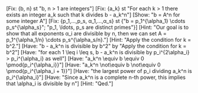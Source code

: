 [Fix: {b, n} st "b, n > 1 are integers"]
[Fix: {a_k} st "For each k > 1 there exists an integer a_k such that k divides b - a_k^n"]
[Show: "b = A^n for some integer A"]
[Fix: {p_1,...,p_s, α_1,...,α_s} st {"b = p_1^{\alpha_1} \cdots p_s^{\alpha_s}"; "p_1, \ldots, p_s are distinct primes"}]
[Hint: "Our goal is to show that all exponents α_i are divisible by n, then we can set A = p_1^{\alpha_1/n} \cdots p_s^{\alpha_s/n}."]
[Hint: "Apply the condition for k = b^2."]
[Have: "b - a_k^n is divisible by b^2" by "Apply the condition for k = b^2"]
[Have: "for each 1 \leq i \leq s, b - a_k^n is divisible by p_i^{2\alpha_i} > p_i^{\alpha_i} as well"]
[Have: "a_k^n \equiv b \equiv 0 \pmod{p_i^{\alpha_i}}"]
[Have: "a_k^n \not\equiv b \not\equiv 0 \pmod{p_i^{\alpha_i + 1}}"]
[Have: "the largest power of p_i dividing a_k^n is p_i^{\alpha_i}"]
[Have: "Since a_k^n is a complete n-th power, this implies that \alpha_i is divisible by n"]
[Hint: "Qed."]